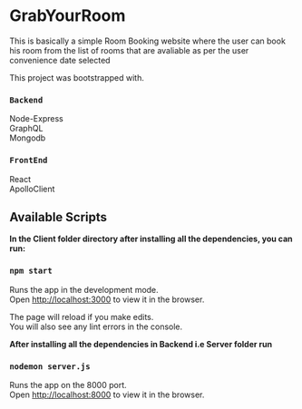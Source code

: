# GrabYourRoom

This is basically a simple Room Booking website where the user can book his room from the list of rooms that are avaliable as per the user convenience date  selected

This project was bootstrapped with.

### `Backend`
Node-Express\
GraphQL\
Mongodb

### `FrontEnd`
React\
ApolloClient

## Available Scripts

**In the Client folder directory after installing all the dependencies, you can run:**

### `npm start`

Runs the app in the development mode.\
Open [http://localhost:3000](http://localhost:3000) to view it in the browser.

The page will reload if you make edits.\
You will also see any lint errors in the console.

**After installing all the dependencies in Backend i.e Server folder run**

### `nodemon server.js`

Runs the app on the 8000 port.\
Open [http://localhost:8000](http://localhost:8000) to view it in the browser.

